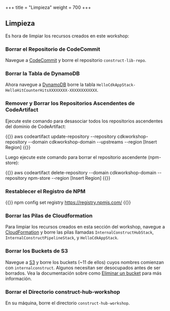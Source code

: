 +++
title = "Limpieza"
weight = 700
+++

## Limpieza

Es hora de limpiar los recursos creados en este workshop:

### Borrar el Repositorio de CodeCommit

Navegue a <a href="https://console.aws.amazon.com/codecommit" target="_blank">CodeCommit</a> y borre el repositorio `construct-lib-repo`.

### Borrar la Tabla de DynamoDB

Ahora navegue a <a href="https://console.aws.amazon.com/dynamodb" target="_blank">DynamoDB</a> borre la tabla `HelloCdkAppStack-HelloHitCounterHitsXXXXXXXX-XXXXXXXXXXXX`.

### Remover y Borrar los Repositorios Ascendentes de CodeArtifact

Ejecute este comando para desasociar todos los repositorios ascendentes del dominio de CodeArtifact:

{{<highlight bash>}}
aws codeartifact update-repository --repository cdkworkshop-repository --domain cdkworkshop-domain --upstreams --region [Insert Region]
{{</highlight>}}

Luego ejecute este comando para borrar el repositorio ascendente (npm-store):

{{<highlight bash>}}
aws codeartifact delete-repository --domain cdkworkshop-domain --repository npm-store --region [Insert Region]
{{</highlight>}}

### Restablecer el Registro de NPM

{{<highlight bash>}}
npm config set registry https://registry.npmjs.com/
{{</highlight>}}

### Borrar las Pilas de Cloudformation

Para limpiar los recursos creados en esta sección del workshop, navegue a <a href="https://console.aws.amazon.com/cloudformation" target="_blank">CloudFormation</a> y borre las pilas llamadas `InternalConstructHubStack`, `InternalConstructPipelineStack`, y `HelloCdkAppStack`.

### Borrar los Buckets de S3

Navegue a <a href="https://console.aws.amazon.com/s3" target="_blank">S3</a> y borre los buckets (~11 de ellos) cuyos nombres comienzan con `internalconstruct`.  Algunos necesitan ser desocupados antes de ser borrados. Vea la documentación sobre como <a href="https://docs.aws.amazon.com/es_es/AmazonS3/latest/userguide/delete-bucket.html" target="_blank">Eliminar un bucket</a> para más información. 

### Borrar el Directorio construct-hub-workshop

En su máquina, borre el directorio `construct-hub-workshop`.